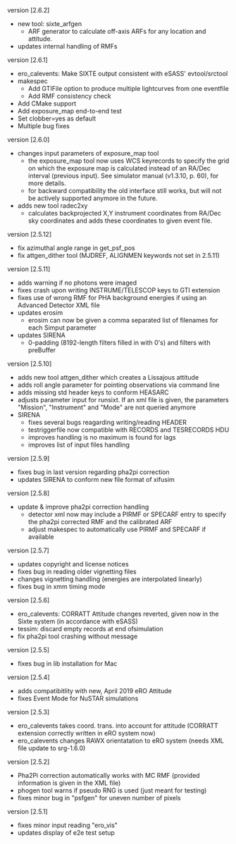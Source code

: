 version [2.6.2]
  - new tool: sixte_arfgen
    * ARF generator to calculate off-axis ARFs for any location and attitude.
  - updates internal handling of RMFs

version [2.6.1]
  - ero_calevents: Make SIXTE output consistent with eSASS' evtool/srctool
  - makespec
    * Add GTIFile option to produce multiple lightcurves from one eventfile
    * Add RMF consistency check
  - Add CMake support
  - Add exposure_map end-to-end test
  - Set clobber=yes as default
  - Multiple bug fixes

version [2.6.0]
  - changes input parameters of exposure_map tool
    * the exposure_map tool now uses WCS keyrecords to specify the grid on
      which the exposure map is calculated instead of an RA/Dec
      interval (previous input). See simulator manual (v1.3.10, p. 60), for
      more details.
    * for backward compatibility the old interface still works, but will not be
      actively supported anymore in the future.
  - adds new tool radec2xy
    * calculates backprojected X,Y instrument coordinates from RA/Dec sky
      coordinates and adds these coordinates to given event file.

version [2.5.12]
  - fix azimuthal angle range in get_psf_pos
  - fix attgen_dither tool (MJDREF, ALIGNMEN keywords not set in 2.5.11)

version [2.5.11]
  - adds warning if no photons were imaged
  - fixes crash upon writing INSTRUME/TELESCOP keys to GTI
    extension
  - fixes use of wrong RMF for PHA background energies if using
    an Advanced Detector XML file
  - updates erosim
    * erosim can now be given a comma separated list of filenames
      for each Simput parameter
  - updates SIRENA
    * 0-padding (8192-length filters filled in with 0's) and
      filters with preBuffer

version [2.5.10]
 - adds new tool attgen_dither which creates a Lissajous attitude
 - adds roll angle parameter for pointing observations via command line
 - adds missing std header keys to conform HEASARC
 - adjusts parameter input for runsixt. If an xml file is given,
   the parameters "Mission", "Instrument" and "Mode" are not queried anymore
 - SIRENA
   * fixes several bugs reagarding writing/reading HEADER
   * testriggerfile now compatible with RECORDS and
     TESRECORDS HDU
   * improves handling is no maximum is found for lags
   * improves list of input files handling

version [2.5.9]
 - fixes bug in last version regarding pha2pi correction
 - updates SIRENA to conform new file format of xifusim

version [2.5.8]
 - update & improve pha2pi correction handling
   * detector xml now may include a PIRMF or SPECARF
     entry to specify the pha2pi corrected RMF and the
     calibrated ARF
   * adjust makespec to automatically use PIRMF and
     SPECARF if available

version [2.5.7]
 - updates copyright and license notices
 - fixes bug in reading older vignetting files
 - changes vignetting handling (energies are interpolated linearly)
 - fixes bug in xmm timing mode

version [2.5.6]
 - ero_calevents: CORRATT Attitude changes reverted, given now
   in the Sixte system (in accordance with eSASS)
 - tessim: discard empty records at end ofsimulation
 - fix pha2pi tool crashing without message

version [2.5.5]
 - fixes bug in lib installation for Mac

version [2.5.4]
 - adds compatibitlity with new, April 2019 eRO Attitude
 - fixes Event Mode for NuSTAR simulations

version [2.5.3]
 - ero_calevents takes coord. trans. into account for attitude
   (CORRATT extension correctly written in eRO system now)
 - ero_calevents changes RAWX orientatation to eRO system
   (needs XML file update to srg-1.6.0)

version [2.5.2]
  - Pha2Pi correction automatically works with MC RMF (provided
    information is given in the XML file)
  - phogen tool warns if pseudo RNG is used (just meant for testing)
  - fixes minor bug in "psfgen" for uneven number of pixels

version [2.5.1]
  - fixes minor input reading "ero_vis"
  - updates display of e2e test setup
